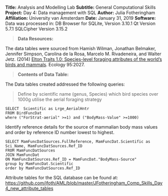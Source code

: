 ﻿  **Title:** Analysis and Modelling Lab 
  **Subtitle:** General Computational Skills 
  **Project:** Day 4: Data management with SQL
  **Author:** Julia Fotheringham  
  **Affiliation:** University van Amsterdam
  **Date:** January 31, 2019
 **Software:**
Data was processed in:
 DB Browser for SQLite, Version 3.10.1
Qt Version 5.7.1
SQLCipher Version 3.15.2

>**Data Resources:** 

The data tables were sourced from Hamish Wilman, Jonathan Belmaker, Jennifer Simpson, Carolina de la Rosa, Marcelo M. Rivadeneira, and Walter Jetz. (2014) [Elton Traits 1.0: Species-level foraging attributes of the world’s birds and mammals](https://doi.org/10.6084/m9.figshare.c.3306933.v1). Ecology 95:2027.
>**Contents of Data Table:** 

The Data tables created addressed the following queries:

>Define by scientific name (genus, Species) which bird species over 1000g utilise the aerial foraging strategy

	SELECT  Scientific as Lrge_AerialHntr
	FROM BirdFuncDat
	where ("ForStrat-aerial" >=1) and ("BodyMass-Value" >=1000)

Identify reference details for the source of mammalian body mass values and order by reference ID number lowest to highest.

	SELECT MamFuncDatSources.FullReference, MamFuncDat.Scientific as Sci_Name, MamFuncDatSources.Ref_ID
	FROM MamFuncDatSources
	JOIN MamFuncDat
	ON MamFuncDatSources.Ref_ID = MamFuncDat."BodyMass-Source"
	group by MamFuncDat.Scientific
	order by MamFuncDatSources.Ref_ID


Attribute tables for the SQL database can be found at:
https://github.com/jfoth/AML/blob/master/JFotheringham_Comp_Skills_Day4_new_attribute_tables
